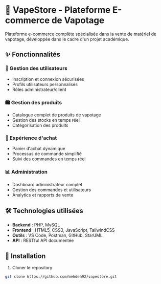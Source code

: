 # 🚀 VapeStore - Plateforme E-commerce de Vapotage

Plateforme e-commerce complète spécialisée dans la vente de matériel de vapotage, développée dans le cadre d'un projet académique.

## ✨ Fonctionnalités

### 👥 Gestion des utilisateurs
- Inscription et connexion sécurisées
- Profils utilisateurs personnalisés
- Rôles administrateur/client

### 🛍️ Gestion des produits
- Catalogue complet de produits de vapotage
- Gestion des stocks en temps réel
- Catégorisation des produits

### 🛒 Expérience d'achat
- Panier d'achat dynamique
- Processus de commande simplifié
- Suivi des commandes en temps réel

### 📊 Administration
- Dashboard administrateur complet
- Gestion des commandes et utilisateurs
- Analytics et rapports de vente

## 🛠️ Technologies utilisées

- **Backend** : PHP, MySQL
- **Frontend** : HTML5, CSS3, JavaScript, TailwindCSS
- **Outils** : VS Code, Postman, GitHub, StarUML
- **API** : RESTful API documentée

## 🚀 Installation

1. Cloner le repository
```bash
git clone https://github.com/mehdeh92/vapestore.git
